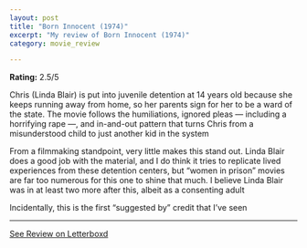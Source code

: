 ```yaml
---
layout: post
title: "Born Innocent (1974)"
excerpt: "My review of Born Innocent (1974)"
category: movie_review

---
```


**Rating:** 2.5/5

Chris (Linda Blair) is put into juvenile detention at  14 years old because she keeps running away from home, so her parents sign for her to be a ward of the state. The movie follows the humiliations, ignored pleas — including a horrifying rape —, and in-and-out pattern that turns Chris from a misunderstood child to just another kid in the system

From a filmmaking standpoint, very little makes this stand out. Linda Blair does a good job with the material, and I do think it tries to replicate lived experiences from these detention centers, but “women in prison” movies are far too numerous for this one to shine that much. I believe Linda Blair was in at least two more after this, albeit as a consenting adult

Incidentally, this is the first “suggested by” credit that I’ve seen

<hr>

[See Review on Letterboxd](https://boxd.it/4n81Jh)
